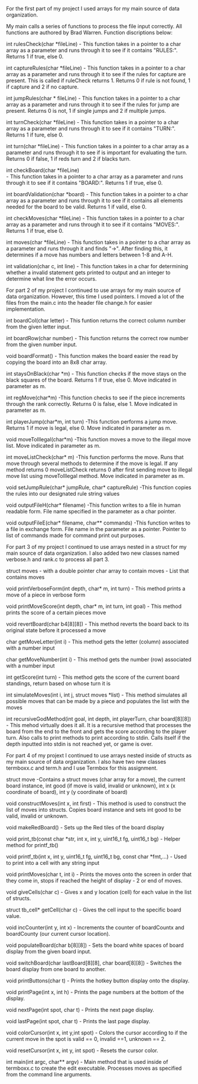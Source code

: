 For the first part of my project I used arrays for my main source of data organization.

My main calls a series of functions to process the file input correctly. All functions are authored by Brad Warren.
Function discriptions below:

int rulesCheck(char *fileLine)
    - This function takes in a pointer to a char array as a parameter and runs through it to see if it contains "RULES:". Returns 1 if true, else 0.
    
int captureRules(char *fileLine)
    - This function takes in a pointer to a char array as a parameter and runs through it to see if the rules for capture are present. This is called if ruleCheck returns 1.
    Returns 0 if rule is not found, 1 if capture and 2 if no capture.
    
int jumpRules(char * fileLine)
    - This function takes in a pointer to a char array as a parameter and runs through it to see if the rules for jump are present. Returns 0 is not, 1 if single jumps and 2 if multiple jumps.

int turnCheck(char *fileLine)
    - This function takes in a pointer to a char array as a parameter and runs through it to see if it contains "TURN:". Returns 1 if ture, else 0.
    
int turn(char *fileLine)
    - This function takes in a pointer to a char array as a parameter and runs through it to see if is important for evaluating the turn. Returns 0 if false, 1 if reds turn and 2 if blacks turn.
    
int checkBoard(char *fileLine)    
    - This function takes in a pointer to a char array as a parameter and runs through it to see if it contains "BOARD:". Returns 1 if true, else 0.
    
int boardValidation(char *board)
    - This function takes in a pointer to a char array as a parameter and runs through it to see if it contains all elements needed for the board to be valid. Returns 1 if valid, else 0.
    
int checkMoves(char *fileLine)
    - This function takes in a pointer to a char array as a parameter and runs through it to see if it contains "MOVES:". Returns 1 if true, else 0.
    
int moves(char *fileLine)
    - This function takes in a pointer to a char array as a parameter and runs through it and finds "->". After finding this, it determines if a move has numbers and letters between 1-8 and A-H.
    
int validation(char c, int line)
    - This function takes in a char for determining whether a invalid statement gets printed to output and an integer to determine what line the error occurs.
    
For part 2 of my project I continued to use arrays for my main source of data organization. However, this time I used pointers. I moved a lot of the files from the main.c
into the header file change.h for easier implementation.

int boardCol(char letter)
    - This funtion returns the correct column number from the given letter input.
    
int boardRow(char number)
    - This function returns the correct row number from the given number input.
    
void boardFormat()
    - This function makes the board easier the read by copying the board into an 8x8 char array.
    
int staysOnBlack(char *m)
    - This function checks if the move stays on the black squares of the board. Returns 1 if true, else 0. Move indicated in parameter as m.
    
int regMove(char*m)
    -This function checks to see if the piece increments through the rank correctly. Returns 0 is false, else 1. Move indicated in parameter as m.
    
int playerJump(char*m, int turn)
    -This function performs a jump move. Returns 1 if move is legal, else 0. Move indicated in parameter as m.
    
void moveToIllegal(char*m)
    -This function moves a move to the illegal move list. Move indicated in parameter as m.
    
int moveListCheck(char* m)
    -This function performs the move. Runs that move through several methods to determine if the move is legal. If any method returns 0 
    moveListCheck returns 0 after first sending move to illegal move list using moveToIllegal method. Move indicated in parameter as m.
    
void setJumpRule(char* jumpRule, char* captureRule)
    -This function copies the rules into our designated rule string values
    
void outputFileH(char* filename)
    -This function writes to a file in human readable form. File name specified in the parameter as a char pointer.
    
void outputFileE(char* filename, char** commands)
    -This function writes to a file in exchange form. File name in the parameter as a pointer. Pointer to list of commands made for command print out purposes.
    
For part 3 of my project I continued to use arrays nested in a struct for my main source of data organization. I also added two new classes named verbose.h and rank.c to process all part 3.
    
struct moves - with a double pointer char array to contain moves
    - List that contains moves
    
void printVerboseForm(int depth, char* m, int turn)
    - This method prints a move of a piece in verbose form
    
void printMoveScore(int depth, char* m, int turn, int goal)
    - This method prints the score of a certain pieces move
    
void revertBoard(char b4[8][8])
    - This method reverts the board back to its original state before it processed a move
    
char getMoveLetter(int i)
    - This method gets the letter (column) associated with a number input
    
char getMoveNumber(int i)
    - This method gets the number (row) associated with a number input
    
int getScore(int turn)
    - This method gets the score of the current board standings, return based on whose turn it is
    
int simulateMoves(int i, int j, struct moves *list)
    - This method simulates all possible moves that can be made by a piece and populates the list with the moves
    
int recursiveGodMethod(int goal, int depth, int playerTurn, char board[8][8])
    - This mehod virtually does it all. It is a recursive method that processes the board from the end to the front and gets the score according to the player turn.
    Also calls to print methods to print according to stdin. Calls itself if the depth inputted into stdin is not reached yet, or game is over.
    
For part 4 of my projext I continued to use arrays nested inside of structs as my main source of data organization. I also have two new classes termboxx.c and term.h and I use
Termbox for this assignment.

struct move
    -Contains a struct moves (char array for a move), the current board instance, int good (if move is valid, invalid or unknown), int x (x coordinate of board), int y (y coordinate of board)

void constructMoves(int x, int first)
    - This method is used to construct the list of moves into structs. Copies board instance and sets int good to be valid, invalid or unknown.
    
void makeRedBoard()
    - Sets up the Red tiles of the board display
    
void print_tb(const char *str, int x, int y, uint16_t fg, uint16_t bg)
    - Helper method for printf_tb()
    
void printf_tb(int x, int y, uint16_t fg, uint16_t bg, const char *fmt,...)
    - Used to print into a cell with any string input    
    
void printMoves(char t, int i)
    - Prints the moves onto the screen in order that they come in, stops if reached the height of display - 2 or end of moves.
    
void giveCells(char c)
    - Gives x and y location (cell) for each value in the list of structs.
    
struct tb_cell* getCell(char c)
    - Gives the cell input to the specific board value.
    
void incCounter(int y, int x)
    - Increments the counter of boardCountx and boardCounty (our current cursor location).
    
void populateBoard(char b[8][8])
    - Sets the board white spaces of board display from the given board input.
    

void switchBoard(char lastBoard[8][8], char board[8][8])
    - Switches the board display from one board to another.
    
void printButtons(char t)
    - Prints the hotkey button display onto the display.
    
void printPage(int x, int h)
    - Prints the page numbers at the bottom of the display.
    
void nextPage(int spot, char t)
    - Prints the next page display.
    
void lastPage(int spot, char t)
    - Prints the last page display.
    
void colorCursor(int x, int y,int spot)
    - Colors the cursor according to if the current move in the spot is valid == 0, invalid ==1, unknown == 2.
    
void resetCursor(int x, int y, int spot)
    - Resets the cursor color.
    
int main(int argc, char** argv)
    - Main method that is used inside of termboxx.c to create the edit executable. Processes moves as specified from the command line arguments.
    